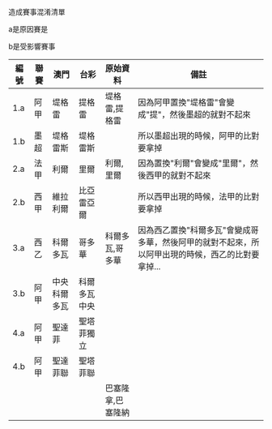 造成賽事混淆清單

a是原因賽是

b是受影響賽事

|編號|聯賽|澳門|台彩|原始資料|備註|
| --- | --- | --- | --- | --- | --- |
|1.a|阿甲|堤格雷|提格雷|堤格雷,提格雷|因為阿甲置換"堤格雷"會變成"提"，然後墨超的就對不起來|
|1.b|墨超|堤格雷斯|堤格雷斯||所以墨超出現的時候，阿甲的比對要拿掉|
|2.a|法甲|利爾|里爾|利爾,里爾|因為置換"利爾"會變成"里爾"，然後西甲的就對不起來|
|2.b|西甲|維拉利爾|比亞雷亞爾||所以西甲出現的時候，法甲的比對要拿掉|
|3.a|西乙|科爾多瓦|哥多華|科爾多瓦,哥多華|因為西乙置換"科爾多瓦"會變成哥多華，然後阿甲的就對不起來，所以阿甲出現的時候，西乙的比對要拿掉...|
|3.b|阿甲|中央科爾多瓦|科爾多瓦中央|||
|4.a|阿甲|聖達菲|聖塔菲獨立|||
|4.b|阿甲|聖達菲聯|聖塔菲聯|||
|||||巴塞隆拿,巴塞隆納||

